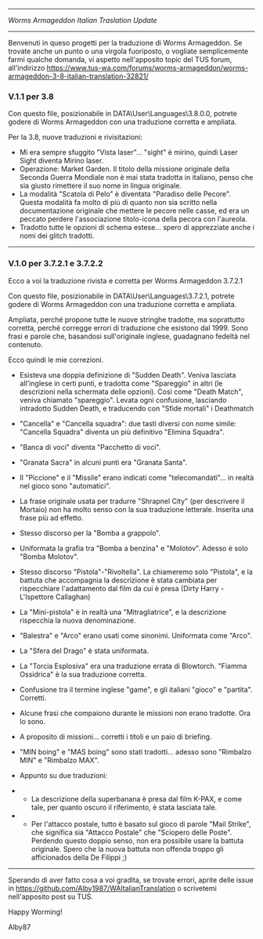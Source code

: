 ********************************************
*Worms Armageddon Italian Traslation Update*
********************************************

Benvenuti in queso progetti per la traduzione di Worms Armageddon.
Se trovate anche un punto o una virgola fuoriposto, o vogliate semplicemente farmi qualche domanda, vi aspetto nell'apposito topic del TUS forum, all'indirizzo
https://www.tus-wa.com/forums/worms-armageddon/worms-armageddon-3-8-italian-translation-32821/

### V.1.1 per 3.8

Con questo file, posizionabile in DATA\User\Languages\3.8.0.0, potrete godere di Worms Armageddon con una traduzione corretta e ampliata.

Per la 3.8, nuove traduzioni e rivisitazioni:

* Mi era sempre sfuggito "Vista laser"... "sight" è mirino, quindi Laser Sight diventa Mirino laser.
* Operazione: Market Garden. Il titolo della missione originale della Seconda Guerra Mondiale non è mai stata tradotta in italiano, penso che sia giusto rimettere il suo nome in lingua originale.
* La modalità "Scatola di Pelo" è diventata "Paradiso delle Pecore". Questa modalità fa molto di più di quanto non sia scritto nella documentazione originale che mettere le pecore nelle casse, ed era un peccato perdere l'associazione titolo-icona della pecora con l'aureola.
* Tradotto tutte le opzioni di schema estese... spero di apprezziate anche i nomi dei glitch tradotti.

---
### V.1.0 per 3.7.2.1 e 3.7.2.2

Ecco a voi la traduzione rivista e corretta per Worms Armageddon 3.7.2.1

Con questo file, posizionabile in DATA\User\Languages\3.7.2.1, potrete godere di Worms Armageddon con una traduzione corretta e ampliata.

Ampliata, perché propone tutte le nuove stringhe tradotte, ma soprattutto corretta, perché corregge errori di traduzione che esistono dal 1999. Sono frasi e parole che, basandosi sull'originale inglese, guadagnano fedeltà nel contenuto.

Ecco quindi le mie correzioni.

* Esisteva una doppia definizione di "Sudden Death". Veniva lasciata all'inglese in certi punti, e tradotta come "Spareggio" in altri (le descrizioni nella schermata delle opzioni). Così come "Death Match", veniva chiamato "spareggio". Levata ogni confusione, lasciando intradotto Sudden Death, e traducendo con "Sfide mortali" i Deathmatch

* "Cancella" e "Cancella squadra": due tasti diversi con nome simile: "Cancella Squadra" diventa un più definitivo "Elimina Squadra".

* "Banca di voci" diventa "Pacchetto di voci".

* "Granata Sacra" in alcuni punti era "Granata Santa".

* Il "Piccione" e il "Missile" erano indicati come "telecomandati"... in realtà nel gioco sono "automatici".

* La frase originale usata per tradurre "Shrapnel City" (per descrivere il Mortaio) non ha molto senso con la sua traduzione letterale. Inserita una frase più ad effetto.

* Stesso discorso per la "Bomba a grappolo".

* Uniformata la grafia tra "Bomba a benzina" e "Molotov". Adesso è solo "Bomba Molotov".

* Stesso discorso "Pistola"-"Rivoltella". La chiameremo solo "Pistola", e la battuta che accompagnia la descrizione è stata cambiata per rispecchiare l'adattamento dal film da cui è presa (Dirty Harry - L'Ispettore Callaghan)

* La "Mini-pistola" è in realtà una "Mitragliatrice", e la descrizione rispecchia la nuova denominazione.

* "Balestra" e "Arco" erano usati come sinonimi. Uniformata come "Arco".

* La "Sfera del Drago" è stata uniformata.

* La "Torcia Esplosiva" era una traduzione errata di Blowtorch. "Fiamma Ossidrica" è la sua traduzione corretta.

* Confusione tra il termine inglese "game", e gli italiani "gioco" e "partita". Corretti.

* Alcune frasi che compaiono durante le missioni non erano tradotte. Ora lo sono.

* A proposito di missioni... corretti i titoli e un paio di briefing.

* "MIN boing" e "MAS boing" sono stati tradotti... adesso sono "Rimbalzo MIN" e "Rimbalzo MAX".

* Appunto su due traduzioni:

* * La descrizione della superbanana è presa dal film K-PAX, e come tale, per quanto oscuro il riferimento, è stata lasciata tale.

* * Per l'attacco postale, tutto è basato sul gioco di parole "Mail Strike", che significa sia "Attacco Postale" che "Sciopero delle Poste". Perdendo questo doppio senso, non era possibile usare la battuta originale. Spero che la nuova battuta non offenda troppo gli afficionados della De Filippi ;)

------------------------------------------------

Sperando di aver fatto cosa a voi gradita, se trovate errori, aprite delle issue in https://github.com/Alby1987/WAItalianTranslation o scrivetemi nell'apposito post su TUS.

Happy Worming!

Alby87